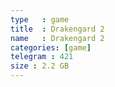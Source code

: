 ```yaml
---
type   : game
title  : Drakengard 2
name   : Drakengard 2
categories: [game]
telegram : 421
size : 2.2 GB
---
```



